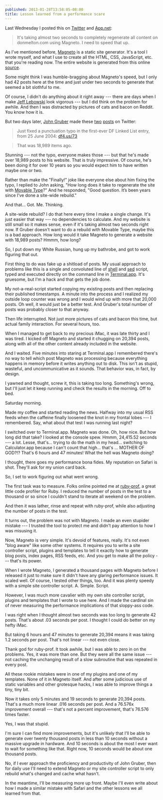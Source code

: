 ```yaml
---
published: 2013-01-28T13:58:05-08:00
title: Lesson learned from a performance scare
---
```

Last Wednesday I posted this on [Twitter](https://twitter.com/donmelton/status/294258385623326720) and [App.net](https://alpha.app.net/donmelton/post/2596068):

> It's taking almost two seconds to completely regenerate all content on donmelton.com using Magneto. I need to speed that up.

As I've mentioned before, [Magneto](https://github.com/donmelton/magneto) is a static site generator. It's a tool I wrote myself, and what I use to create all the HTML, CSS, JavaScript, etc. that you're reading now. The entire website is generated from this online [source](https://github.com/donmelton/donmelton.com).

Some might think I was humble-bragging about Magneto's speed, but I only had 42 posts here at the time and just under two seconds to generate that seemed a bit slothful to me.

Of course, I didn't do anything about it right away --- there are days when I make [Jeff Lebowski](https://en.wikipedia.org/wiki/The_Big_Lebowski "The Dude") look vigorous --- but I did think on the problem for awhile. And then I was distracted by pictures of cats and bacon on Reddit. You know how it is.

But two days later, [John Gruber](http://daringfireball.net/) made these [two](https://twitter.com/gruber/status/294975815689580544) [posts](https://twitter.com/gruber/status/294976708921143296) on Twitter:

> Just fixed a punctuation typo in the first-ever DF Linked List entry, from 25 June 2004: [df4.us/73](http://daringfireball.net/linked/2004/06/25/neuburg-word-2004)

> That was 18,989 items ago.

Stunning --- not the typo, everyone makes those --- but that he's made over 18,989 posts to his website. That is truly impressive. Of course, he's been doing it for over 10 years so you would expect him to have written maybe one or two.

Rather than make the "Finally!" joke like everyone else about him fixing the typo, I replied to John asking, "How long does it take to regenerate the site with [Movable Type](https://en.wikipedia.org/wiki/Movable_Type)?" And he responded, "Good question. It’s been years since I’ve done a site-wide rebuild."

And that... Got. Me. Thinking.

A site-wide rebuild? I do that here every time I make a single change. It's just easier that way --- no dependencies to calculate. And my website is still small so it makes sense, even if it's taking almost two seconds right now. If Gruber doesn't want to do a rebuild with Movable Type, maybe this is a bad approach. How long would it take Magneto to generate a website with 18,989 posts? Hmmm, how long?

So, I put down my White Russian, hung up my bathrobe, and got to work figuring that out.

First thing to do was fake up a shitload of posts. My usual approach to problems like this is a single and convoluted line of [shell](https://en.wikipedia.org/wiki/Shell_script) and [sed](https://en.wikipedia.org/wiki/Sed) script, typed and executed directly on the command line in [Terminal.app](https://en.wikipedia.org/wiki/Terminal_(OS_X)). It's gruesome, but I'm a hack and that gets the job done.

My not-a-real-script started copying my existing posts and then replacing their published timestamps. A minute into the process and I realized my outside loop counter was wrong and I would wind up with more that 20,000 posts. Oh well, it would just be a better test. And Gruber's total number of posts was probably closer to that anyway.

Then life interrupted. Not just more pictures of cats and bacon this time, but actual family interaction. For several hours, too.

When I managed to get back to my precious iMac, it was late thirty and I was tired. I kicked off Magneto and started it chugging on 20,394 posts, along with all of the other content already included in the website.

And I waited. Five minutes into staring at Terminal.app I remembered there's no way to tell which post Magneto was processing because everything happens in memory before it writes anything out to disk. This isn't as stupid, wasteful, and uncommunicative as it sounds. That behavior was, in fact, by design.

I yawned and thought, screw it, this is taking too long. Something's wrong, but I'll just let it keep running and check the results in the morning. Off to bed.

Saturday morning.

Made my coffee and started reading the news. Halfway into my usual RSS feeds when the caffeine finally loosened the knot in my frontal lobes --- I remembered. Say, what about that test I was running last night?

I switched over to Terminal.app. Magneto was done. Oh, how nice. But how long did that take? I looked at the console spew. Hmmm, 24,415.52 seconds --- a lot. Lesse, that's... trying to do the math in my head... switching to Calculator.app because I can't count that high... that's ... MOTHER OF GOD?!? That's 6 hours and 47 minutes! What the hell was Magneto doing?

I thought, there goes my performance bona fides. My reputation on Safari is shot. They'll ask for my union card back.

So, I set to work figuring out what went wrong.

The first task was to measure. Folks online pointed me at [ruby-prof](https://github.com/rdp/ruby-prof), a great little code profiler for Ruby. I reduced the number of posts in the test to a thousand or so since I couldn't stand to iterate all weekend on the problem.

And then it was lather, rinse and repeat with ruby-prof, while also adjusting the number of posts in the test.

It turns out, the problem was not with Magneto. I made an even stupider mistake --- I trusted the tool to protect me and didn't pay attention to how I was misusing it.

Now, Magneto is very simple. It's devoid of features, really. It's not even "blog aware" like some other systems. It requires you to write a site controller script, plugins and templates to tell it exactly how to generate blog posts, index pages, RSS feeds, etc. And you get to make all the policy --- that's its power.

When I wrote Magneto, I generated a thousand pages with Magneto before I released it just to make sure it didn't have any glaring performance issues. It scaled well. Of course, I tested other things, too. And it was plenty speedy with a simple site controller script. A. Simple. Script.

However, I was much more cavalier with my own site controller script, plugins and templates that I wrote to use here. And I made the cardinal sin of never measuring the performance implications of that sloppy-ass code.

I was right when I thought almost two seconds was too long to generate 42 posts. That's about .03 seconds per post. I thought I could do better on my hefty iMac.

But taking 6 hours and 47 minutes to generate 20,394 means it was taking 1.2 seconds per post. That's not linear --- not even close.

Thank god for ruby-prof. It took awhile, but I was able to zero in on the problems. Yes, it was more than one. But they were all the same issue --- not caching the unchanging result of a slow subroutine that was repeated in every post.

All these rookie mistakes were in one of my plugins and one of my templates. None of it in Magneto itself. And after some judicious use of static variables and other grotesque hacks, I was able to improve things a tiny, tiny bit.

Now it takes only 5 minutes and 19 seconds to generate 20,394 posts. That's a much more linear .016 seconds per post. And a 76.576x improvement overall --- that's not a percent improvement, that's 76.576 times faster.

Yes, I was that stupid.

I'm sure I can find more improvements, but it's unlikely that I'll be able to generate over twenty thousand posts in less than 10 seconds without a massive upgrade in hardware. And 10 seconds is about the most I ever want to wait for something like that. Right now, 10 seconds would be about one thousand posts.

No, if I ever approach the proficiency and productivity of John Gruber, then for daily use I'll need to extend Magneto or my site controller script to only rebuild what's changed and cache what hasn't.

In the meantime, I'll be measuring more up front. Maybe I'll even write about how I made a similar mistake with Safari and the other lessons we all learned from that.
